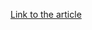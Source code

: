 [Link to the article](https://www.crowdstrike.com/en-us/blog/anonymous-sudan-hacktivist-group-ddos-indictment/)
